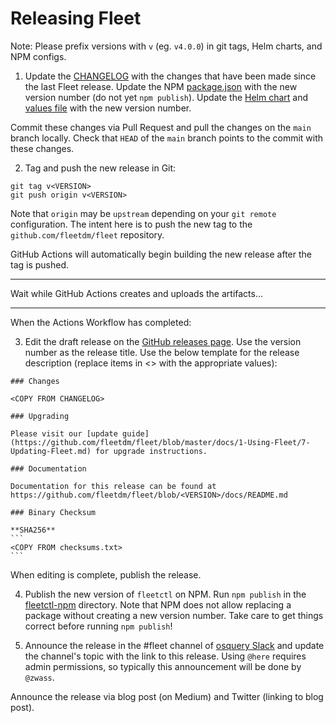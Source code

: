 # Releasing Fleet

Note: Please prefix versions with `v` (eg. `v4.0.0`) in git tags, Helm charts, and NPM configs.

1. Update the [CHANGELOG](../../CHANGELOG.md) with the changes that have been made since the last Fleet release. Update the NPM [package.json](../../tools/fleetctl-npm/package.json) with the new version number (do not yet `npm publish`). Update the [Helm chart](../../charts/fleet/Chart.yaml) and [values file](../../charts/fleet/values.yaml) with the new version number.

Commit these changes via Pull Request and pull the changes on the `main` branch locally. Check that `HEAD` of the `main` branch points to the commit with these changes.

2. Tag and push the new release in Git:

```shell
git tag v<VERSION>
git push origin v<VERSION>
```

Note that `origin` may be `upstream` depending on your `git remote` configuration. The intent here is to push the new tag to the `github.com/fleetdm/fleet` repository.

GitHub Actions will automatically begin building the new release after the tag is pushed.

---

Wait while GitHub Actions creates and uploads the artifacts...

---

When the Actions Workflow has completed:

3. Edit the draft release on the [GitHub releases page](https://github.com/fleetdm/fleet/releases). Use the version number as the release title. Use the below template for the release description (replace items in <> with the appropriate values):

````
### Changes

<COPY FROM CHANGELOG>

### Upgrading

Please visit our [update guide](https://github.com/fleetdm/fleet/blob/master/docs/1-Using-Fleet/7-Updating-Fleet.md) for upgrade instructions.

### Documentation

Documentation for this release can be found at https://github.com/fleetdm/fleet/blob/<VERSION>/docs/README.md

### Binary Checksum

**SHA256**
```
<COPY FROM checksums.txt>
```
````

When editing is complete, publish the release.

4. Publish the new version of `fleetctl` on NPM. Run `npm publish` in the [fleetctl-npm](../../tools/fleetctl-npm/) directory. Note that NPM does not allow replacing a package without creating a new version number. Take care to get things correct before running `npm publish`!

5. Announce the release in the #fleet channel of [osquery Slack](https://osquery.slack.com/join/shared_invite/zt-h29zm0gk-s2DBtGUTW4CFel0f0IjTEw#/) and update the channel's topic with the link to this release. Using `@here` requires admin permissions, so typically this announcement will be done by `@zwass`.

Announce the release via blog post (on Medium) and Twitter (linking to blog post).
